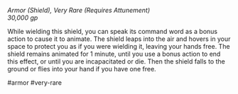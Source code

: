 *Armor (Shield), Very Rare (Requires Attunement)*  
*30,000 gp*

While wielding this shield, you can speak its command word as a bonus action to cause it to animate. The shield leaps into the air and hovers in your space to protect you as if you were wielding it, leaving your hands free. The shield remains animated for 1 minute, until you use a bonus action to end this effect, or until you are incapacitated or die. Then the shield falls to the ground or flies into your hand if you have one free.

#armor #very-rare
